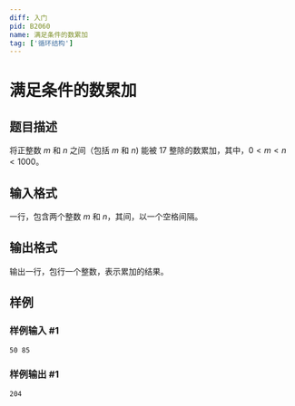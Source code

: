 ```yaml
---
diff: 入门
pid: B2060
name: 满足条件的数累加
tag: ['循环结构']
---
```

# 满足条件的数累加
## 题目描述

将正整数 $m$ 和 $n$ 之间（包括 $m$ 和 $n)$ 能被 $17$ 整除的数累加，其中，$0<m<n<1000$。
## 输入格式

一行，包含两个整数 $m$ 和 $n$，其间，以一个空格间隔。
## 输出格式

输出一行，包行一个整数，表示累加的结果。
## 样例

### 样例输入 #1
```
50 85
```
### 样例输出 #1
```
204
```
